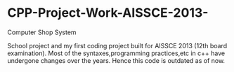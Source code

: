 # CPP-Project-Work-AISSCE-2013-
Computer Shop System

School project and my first coding project built for AISSCE 2013 (12th board examination). Most of the syntaxes,programming practices,etc in c++ have undergone changes over the years. Hence this code is outdated as of now.
